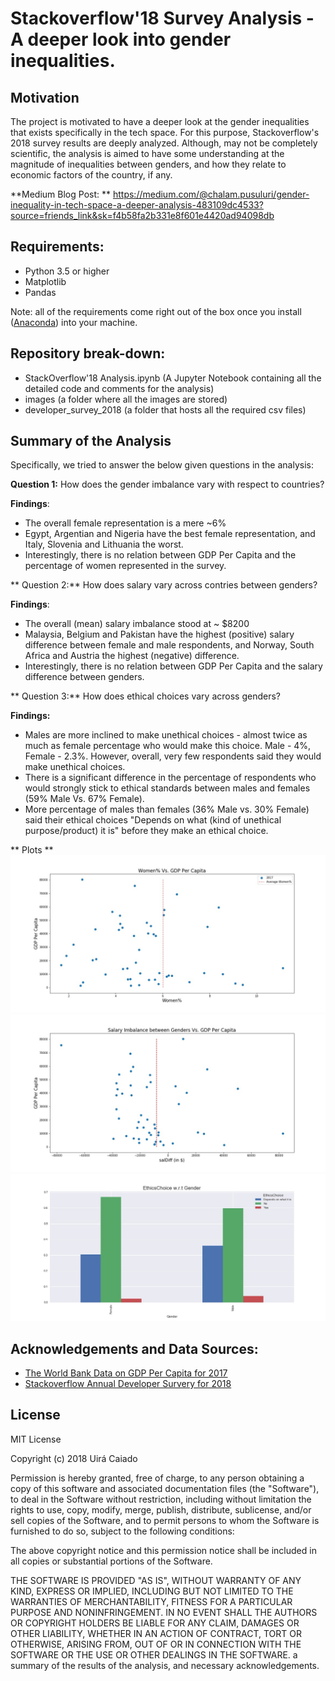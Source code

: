 # Stackoverflow'18 Survey Analysis - A deeper look into gender inequalities.

## Motivation
 The project is motivated to have a deeper look at the gender inequalities that exists specifically in the tech space. For this purpose, Stackoverflow's 2018 survey results are deeply analyzed. Although, may not be completely scientific, the analysis is aimed to have some understanding at the magnitude of inequalities between genders, and how they relate to economic factors of the country, if any. 

 **Medium Blog Post: ** https://medium.com/@chalam.pusuluri/gender-inequality-in-tech-space-a-deeper-analysis-483109dc4533?source=friends_link&sk=f4b58fa2b331e8f601e4420ad94098db

## Requirements: 
- Python 3.5 or higher 
- Matplotlib
- Pandas

Note: all of the requirements come right out of the box once you install ([Anaconda](https://www.anaconda.com/download/#macos)) into your machine. 

## Repository break-down:
- StackOverflow'18 Analysis.ipynb (A Jupyter Notebook containing all the detailed code and comments for the analysis)
- images (a folder where all the images are stored)
- developer_survey_2018 (a folder that hosts all the required csv files)

## Summary of the Analysis

Specifically, we tried to answer the below given questions in the analysis:

**Question 1:** How does the gender imbalance vary with respect to countries? 

**Findings**: 
- The overall female representation is a mere ~6%
- Egypt, Argentian and Nigeria have the best female representation, and Italy, Slovenia and Lithuania the worst.
- Interestingly, there is no relation between GDP Per Capita and the percentage of women represented in the survey.


** Question 2:** How does salary vary across contries between genders?

**Findings**: 
    
- The overall (mean) salary imbalance stood at ~ $8200
- Malaysia, Belgium and Pakistan have the highest (positive) salary difference between female and male respondents, and Norway, South Africa and Austria the highest (negative) difference.
- Interestingly, there is no relation between GDP Per Capita and the salary difference between genders.

** Question 3:** How does ethical choices vary across genders? 

**Findings:**

- Males are more inclined to make unethical choices - almost twice as much as female percentage who would make this choice. Male - 4%, Female - 2.3%. However, overall, very few respondents said they would make unethical choices. 
- There is a significant difference in the percentage of respondents who would strongly stick to ethical standards between males and females (59% Male Vs. 67% Female).
- More percentage of males than females (36% Male vs. 30% Female) said their ethical choices "Depends on what (kind of unethical purpose/product) it is" before they make an ethical choice.


** Plots **
![Question1](images/question1.jpg)
![Question2](images/question2.jpg)
![Question3](images/question3.jpg)

## Acknowledgements and Data Sources:

- [The World Bank Data on GDP Per Capita for 2017](https://data.worldbank.org/indicator/ny.gdp.pcap.cd)
- [Stackoverflow Annual Developer Survery for 2018](https://insights.stackoverflow.com/survey)

## License

MIT License

Copyright (c) 2018 Uirá Caiado

Permission is hereby granted, free of charge, to any person obtaining a copy
of this software and associated documentation files (the "Software"), to deal
in the Software without restriction, including without limitation the rights
to use, copy, modify, merge, publish, distribute, sublicense, and/or sell
copies of the Software, and to permit persons to whom the Software is
furnished to do so, subject to the following conditions:

The above copyright notice and this permission notice shall be included in all
copies or substantial portions of the Software.

THE SOFTWARE IS PROVIDED "AS IS", WITHOUT WARRANTY OF ANY KIND, EXPRESS OR
IMPLIED, INCLUDING BUT NOT LIMITED TO THE WARRANTIES OF MERCHANTABILITY,
FITNESS FOR A PARTICULAR PURPOSE AND NONINFRINGEMENT. IN NO EVENT SHALL THE
AUTHORS OR COPYRIGHT HOLDERS BE LIABLE FOR ANY CLAIM, DAMAGES OR OTHER
LIABILITY, WHETHER IN AN ACTION OF CONTRACT, TORT OR OTHERWISE, ARISING FROM,
OUT OF OR IN CONNECTION WITH THE SOFTWARE OR THE USE OR OTHER DEALINGS IN THE
SOFTWARE.
 a summary of the results of the analysis, and necessary acknowledgements.